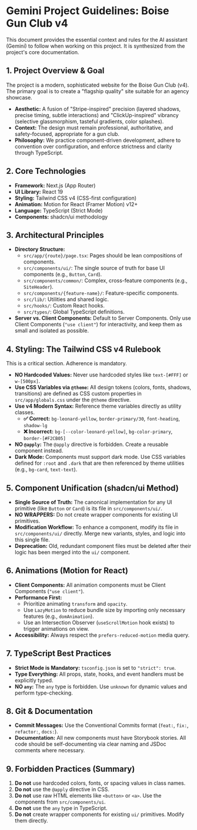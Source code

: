 # Gemini Project Guidelines: Boise Gun Club v4

This document provides the essential context and rules for the AI assistant (Gemini) to follow when working on this project. It is synthesized from the project's core documentation.

## 1. Project Overview & Goal

The project is a modern, sophisticated website for the Boise Gun Club (v4). The primary goal is to create a "flagship quality" site suitable for an agency showcase.

- **Aesthetic:** A fusion of "Stripe-inspired" precision (layered shadows, precise timing, subtle interactions) and "ClickUp-inspired" vibrancy (selective glassmorphism, tasteful gradients, color splashes).
- **Context:** The design must remain professional, authoritative, and safety-focused, appropriate for a gun club.
- **Philosophy:** We practice component-driven development, adhere to convention over configuration, and enforce strictness and clarity through TypeScript.

## 2. Core Technologies

- **Framework:** Next.js (App Router)
- **UI Library:** React 19
- **Styling:** Tailwind CSS v4 (CSS-first configuration)
- **Animation:** Motion for React (Framer Motion) v12+
- **Language:** TypeScript (Strict Mode)
- **Components:** shadcn/ui methodology

## 3. Architectural Principles

- **Directory Structure:**
    - `src/app/{route}/page.tsx`: Pages should be lean compositions of components.
    - `src/components/ui/`: The single source of truth for base UI components (e.g., `Button`, `Card`).
    - `src/components/common/`: Complex, cross-feature components (e.g., `SiteHeader`).
    - `src/components/{feature-name}/`: Feature-specific components.
    - `src/lib/`: Utilities and shared logic.
    - `src/hooks/`: Custom React hooks.
    - `src/types/`: Global TypeScript definitions.
- **Server vs. Client Components:** Default to Server Components. Only use Client Components (`"use client"`) for interactivity, and keep them as small and isolated as possible.

## 4. Styling: The Tailwind CSS v4 Rulebook

This is a critical section. Adherence is mandatory.

- **NO Hardcoded Values:** Never use hardcoded styles like `text-[#FFF]` or `w-[500px]`.
- **Use CSS Variables via `@theme`:** All design tokens (colors, fonts, shadows, transitions) are defined as CSS custom properties in `src/app/globals.css` under the `@theme` directive.
- **Use v4 Modern Syntax:** Reference theme variables directly as utility classes.
    - **✅ Correct:** `bg-leonard-yellow`, `border-primary/30`, `font-heading`, `shadow-lg`
    - **❌ Incorrect:** `bg-[--color-leonard-yellow]`, `bg-color-primary`, `border-[#F2CB05]`
- **NO `@apply`:** The `@apply` directive is forbidden. Create a reusable component instead.
- **Dark Mode:** Components must support dark mode. Use CSS variables defined for `:root` and `.dark` that are then referenced by theme utilities (e.g., `bg-card`, `text-text`).

## 5. Component Unification (shadcn/ui Method)

- **Single Source of Truth:** The canonical implementation for any UI primitive (like `Button` or `Card`) is its file in `src/components/ui/`.
- **NO WRAPPERS:** Do not create wrapper components for existing UI primitives.
- **Modification Workflow:** To enhance a component, modify its file in `src/components/ui/` directly. Merge new variants, styles, and logic into this single file.
- **Deprecation:** Old, redundant component files must be deleted after their logic has been merged into the `ui/` component.

## 6. Animations (Motion for React)

- **Client Components:** All animation components must be Client Components (`"use client"`).
- **Performance First:**
    - Prioritize animating `transform` and `opacity`.
    - Use `LazyMotion` to reduce bundle size by importing only necessary features (e.g., `domAnimation`).
    - Use an Intersection Observer (`useScrollMotion` hook exists) to trigger animations on view.
- **Accessibility:** Always respect the `prefers-reduced-motion` media query.

## 7. TypeScript Best Practices

- **Strict Mode is Mandatory:** `tsconfig.json` is set to `"strict": true`.
- **Type Everything:** All props, state, hooks, and event handlers must be explicitly typed.
- **NO `any`:** The `any` type is forbidden. Use `unknown` for dynamic values and perform type-checking.

## 8. Git & Documentation

- **Commit Messages:** Use the Conventional Commits format (`feat:`, `fix:`, `refactor:`, `docs:`).
- **Documentation:** All new components must have Storybook stories. All code should be self-documenting via clear naming and JSDoc comments where necessary.

## 9. Forbidden Practices (Summary)

1.  **Do not** use hardcoded colors, fonts, or spacing values in class names.
2.  **Do not** use the `@apply` directive in CSS.
3.  **Do not** use raw HTML elements like `<button>` or `<a>`. Use the components from `src/components/ui`.
4.  **Do not** use the `any` type in TypeScript.
5.  **Do not** create wrapper components for existing `ui/` primitives. Modify them directly.